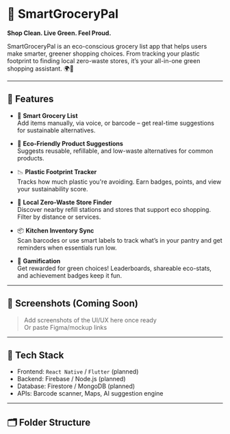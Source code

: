 # 🌿 SmartGroceryPal

**Shop Clean. Live Green. Feel Proud.**

SmartGroceryPal is an eco-conscious grocery list app that helps users make smarter, greener shopping choices. From tracking your plastic footprint to finding local zero-waste stores, it’s your all-in-one green shopping assistant. 🌍🛒

---

## 🌱 Features

- 📝 **Smart Grocery List**  
  Add items manually, via voice, or barcode – get real-time suggestions for sustainable alternatives.

- 🌿 **Eco-Friendly Product Suggestions**  
  Suggests reusable, refillable, and low-waste alternatives for common products.

- 📉 **Plastic Footprint Tracker**  
  Tracks how much plastic you're avoiding. Earn badges, points, and view your sustainability score.

- 📍 **Local Zero-Waste Store Finder**  
  Discover nearby refill stations and stores that support eco shopping. Filter by distance or services.

- 📦 **Kitchen Inventory Sync**  
  Scan barcodes or use smart labels to track what’s in your pantry and get reminders when essentials run low.

- 🏅 **Gamification**  
  Get rewarded for green choices! Leaderboards, shareable eco-stats, and achievement badges keep it fun.

---

## 📸 Screenshots (Coming Soon)
> Add screenshots of the UI/UX here once ready  
> Or paste Figma/mockup links

---

## 🧠 Tech Stack

- Frontend: `React Native` / `Flutter` (planned)
- Backend: Firebase / Node.js (planned)
- Database: Firestore / MongoDB (planned)
- APIs: Barcode scanner, Maps, AI suggestion engine

---

## 🗂 Folder Structure

